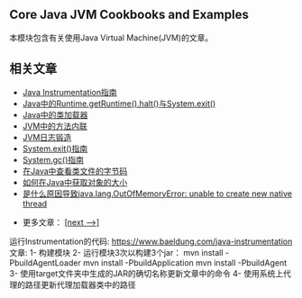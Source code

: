 ## Core Java JVM Cookbooks and Examples

本模块包含有关使用Java Virtual Machine(JVM)的文章。

## 相关文章

+ [Java Instrumentation指南](docs/Java-Instrumentation指南.md)
+ [Java中的Runtime.getRuntime().halt()与System.exit()](docs/Java中的Runtime.getRuntime().halt()与System.exit().md)
+ [Java中的类加载器](docs/Java中的类加载器.md)
+ [JVM中的方法内联](docs/JVM中的方法内联.md)
+ [JVM日志锻造](docs/JVM日志锻造.md)
+ [System.exit()指南](docs/System.exit()指南.md)
+ [System.gc()指南](docs/System.gc()指南.md)
+ [在Java中查看类文件的字节码](docs/在Java中查看类文件的字节码.md)
+ [如何在Java中获取对象的大小](docs/如何在Java中获取对象的大小.md)
+ [是什么原因导致java.lang.OutOfMemoryError: unable to create new native thread](docs/是什么原因导致java.lang.OutOfMemoryError无法创建新的本地线程.md)

- 更多文章： [[next -->]](../java-jvm-2/README.md)

运行Instrumentation的代码: https://www.baeldung.com/java-instrumentation 文章:
1- 构建模块
2- 运行模块3次以构建3个jar：
    mvn install -PbuildAgentLoader
    mvn install -PbuildApplication
    mvn install -PbuildAgent
3- 使用target文件夹中生成的JAR的确切名称更新文章中的命令
4- 使用系统上代理的路径更新代理加载器类中的路径